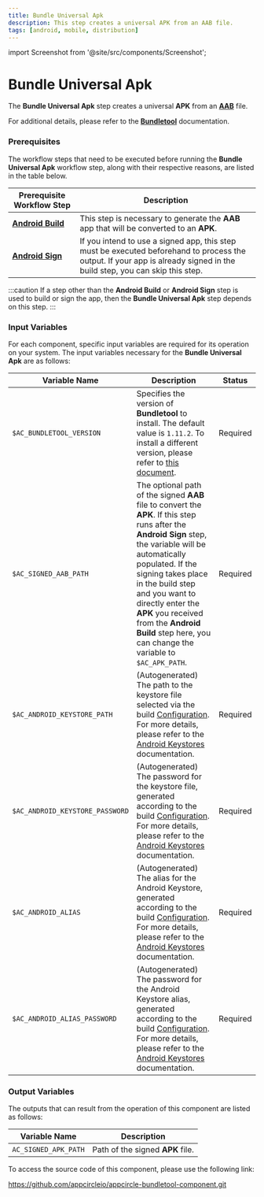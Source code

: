 ```yaml
---
title: Bundle Universal Apk
description: This step creates a universal APK from an AAB file.
tags: [android, mobile, distribution]
---
```


import Screenshot from '@site/src/components/Screenshot';

# Bundle Universal Apk

The **Bundle Universal Apk** step creates a universal **APK** from an [**AAB**](https://developer.android.com/guide/app-bundle) file.

For additional details, please refer to the [**Bundletool**](https://developer.android.com/tools/bundletool) documentation.

### Prerequisites

The workflow steps that need to be executed before running the **Bundle Universal Apk** workflow step, along with their respective reasons, are listed in the table below.

| Prerequisite Workflow Step                                                                         | Description                                                                                                                                                              |
| -------------------------------------------------------------------------------------------------- | ------------------------------------------------------------------------------------------------------------------------------------------------------------------------ |
| [**Android Build**](https://docs.appcircle.io/workflows/android-specific-workflow-steps/android-build) | This step is necessary to generate the **AAB** app that will be converted to an **APK**.                                                                                 |
| [**Android Sign**](https://docs.appcircle.io/workflows/android-specific-workflow-steps/android-sign)   | If you intend to use a signed app, this step must be executed beforehand to process the output. If your app is already signed in the build step, you can skip this step. |

:::caution
If a step other than the **Android Build** or **Android Sign** step is used to build or sign the app, then the **Bundle Universal Apk** step depends on this step.
:::

<Screenshot url='https://cdn.appcircle.io/docs/assets/android-workflow-components-bundle-universal-apk_1.png'/>

### Input Variables

For each component, specific input variables are required for its operation on your system. The input variables necessary for the **Bundle Universal Apk** are as follows:

<Screenshot url='https://cdn.appcircle.io/docs/assets/android-workflow-components-bundle-universal-apk_2.png'/>

| Variable Name                   | Description                                                                                                                                                                                                                                                                                                                                                     | Status   |
| ------------------------------- | --------------------------------------------------------------------------------------------------------------------------------------------------------------------------------------------------------------------------------------------------------------------------------------------------------------------------------------------------------------- | -------- |
| `$AC_BUNDLETOOL_VERSION`        | Specifies the version of **Bundletool** to install. The default value is `1.11.2`. To install a different version, please refer to [this document](https://github.com/google/bundletool/releases).                                                                                                                                                              | Required |
| `$AC_SIGNED_AAB_PATH`           | The optional path of the signed **AAB** file to convert the **APK**. If this step runs after the **Android Sign** step, the variable will be automatically populated. If the signing takes place in the build step and you want to directly enter the **APK** you received from the **Android Build** step here, you can change the variable to `$AC_APK_PATH`. | Required |
| `$AC_ANDROID_KEYSTORE_PATH`     | (Autogenerated) The path to the keystore file selected via the build [Configuration](https://docs.appcircle.io/build/build-process-management/build-profile-configuration/). For more details, please refer to the [Android Keystores](https://docs.appcircle.io/signing-identities/android-keystores) documentation.                                           | Required |
| `$AC_ANDROID_KEYSTORE_PASSWORD` | (Autogenerated) The password for the keystore file, generated according to the build [Configuration](https://docs.appcircle.io/build/build-process-management/build-profile-configuration/). For more details, please refer to the [Android Keystores](https://docs.appcircle.io/signing-identities/android-keystores) documentation.                           | Required |
| `$AC_ANDROID_ALIAS`             | (Autogenerated) The alias for the Android Keystore, generated according to the build [Configuration](https://docs.appcircle.io/build/build-process-management/build-profile-configuration/). For more details, please refer to the [Android Keystores](https://docs.appcircle.io/signing-identities/android-keystores) documentation.                           | Required |
| `$AC_ANDROID_ALIAS_PASSWORD`    | (Autogenerated) The password for the Android Keystore alias, generated according to the build [Configuration](https://docs.appcircle.io/build/build-process-management/build-profile-configuration/). For more details, please refer to the [Android Keystores](https://docs.appcircle.io/signing-identities/android-keystores) documentation.                  | Required |

### Output Variables

The outputs that can result from the operation of this component are listed as follows:

| Variable Name         | Description                      |
| --------------------- | -------------------------------- |
| `AC_SIGNED_APK_PATH` | Path of the signed **APK** file. |

To access the source code of this component, please use the following link:

https://github.com/appcircleio/appcircle-bundletool-component.git
